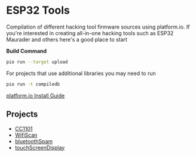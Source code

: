 # ESP32 Tools

Compilation of different hacking tool firmware sources using platform.io. If you're interested in creating all-in-one hacking tools such as ESP32 Maurader and others here's a good place to start

**Build Command**
```bash
pio run --target upload
```

For projects that use additional libraries you may need to run 
```bash
pio run -t compiledb
```

[platform.io Install Guide](https://docs.platformio.org/en/latest/core/installation/methods/installer-script.html)

## Projects
- [CC1101](./CC1101/ReadME.md)
- [WifiScan](./WifiScan/ReadME.md)
- [bluetoothSpam](./bluetoothSpam/ReadME.md)
- [touchScreenDisplay](./touchScreenDisplay/ReadME.md)
